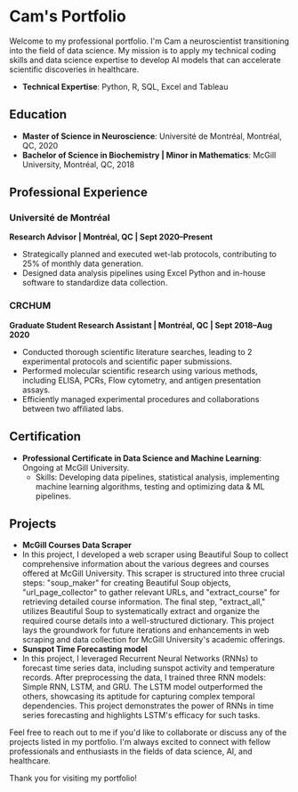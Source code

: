 # Cam's Portfolio

Welcome to my professional portfolio. I'm Cam a neuroscientist transitioning into the field of data science. My mission is to apply my technical coding skills and data science expertise to develop AI models that can accelerate scientific discoveries in healthcare.

- **Technical Expertise**: Python,  R,  SQL,  Excel and Tableau 
## Education 

- **Master of Science in Neuroscience**: Université de Montréal, Montréal, QC, 2020
- **Bachelor of Science in Biochemistry | Minor in Mathematics**: McGill University, Montréal, QC, 2018

## Professional Experience

### Université de Montréal
**Research Advisor | Montréal, QC | Sept 2020–Present**
- Strategically planned and executed wet-lab protocols, contributing to 25% of monthly data generation.
- Designed data analysis pipelines using Excel Python and in-house software to standardize data collection. 

### CRCHUM
**Graduate Student Research Assistant | Montréal, QC | Sept 2018–Aug 2020**
- Conducted thorough scientific literature searches, leading to 2 experimental protocols and scientific paper submissions.
- Performed molecular scientific research using various methods, including ELISA, PCRs, Flow cytometry, and antigen presentation assays.
- Efficiently managed experimental procedures and collaborations between two affiliated labs.

## Certification

- **Professional Certificate in Data Science and Machine Learning**: Ongoing at McGill University.
  - Skills: Developing data pipelines, statistical analysis, implementing machine learning algorithms, testing and optimizing data & ML pipelines.
  
## Projects
- **McGill Courses Data Scraper**
- In this project, I developed a web scraper using Beautiful Soup to collect comprehensive information about the various degrees and courses offered at McGill University. This scraper is structured into three crucial steps: "soup_maker" for creating Beautiful Soup objects, "url_page_collector" to gather relevant URLs, and "extract_course" for retrieving detailed course information. The final step, "extract_all," utilizes Beautiful Soup to systematically extract and organize the required course details into a well-structured dictionary. This project lays the groundwork for future iterations and enhancements in web scraping and data collection for McGill University's academic offerings.
- **Sunspot Time Forecasting model**
- In this project, I leveraged Recurrent Neural Networks (RNNs) to forecast time series data, including sunspot activity and temperature records. After preprocessing the data, I trained three RNN models: Simple RNN, LSTM, and GRU. The LSTM model outperformed the others, showcasing its aptitude for capturing complex temporal dependencies. This project demonstrates the power of RNNs in time series forecasting and highlights LSTM's efficacy for such tasks.

Feel free to reach out to me if you'd like to collaborate or discuss any of the projects listed in my portfolio. I'm always excited to connect with fellow professionals and enthusiasts in the fields of data science, AI, and healthcare.

Thank you for visiting my portfolio!
